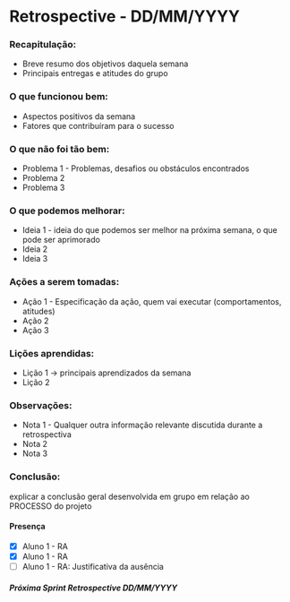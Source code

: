 
#  Retrospective - DD/MM/YYYY

###  Recapitulação:
- Breve resumo dos objetivos daquela semana
- Principais entregas e atitudes do grupo

### O que funcionou bem:
- Aspectos positivos da semana
- Fatores que contribuíram para o sucesso

### O que não foi tão bem:
- Problema 1 - Problemas, desafios ou obstáculos encontrados
- Problema 2
- Problema 3

### O que podemos melhorar:
- Ideia 1 - ideia do que podemos ser melhor na próxima semana, o que pode ser aprimorado
-  Ideia 2
- Ideia 3

### Ações a serem tomadas:
- Ação 1 - Especificação da ação, quem vai executar (comportamentos, atitudes)
- Ação 2
- Ação 3

### Lições aprendidas:
- Lição 1 -> principais aprendizados da semana
- Lição 2 

### Observações:
- Nota 1 - Qualquer outra informação relevante discutida durante a retrospectiva
- Nota 2
- Nota 3

### Conclusão:
explicar a conclusão geral desenvolvida em grupo em relação ao PROCESSO do projeto


#### Presença
- [x] Aluno 1 - RA 
- [x] Aluno 1 - RA 
- [ ] Aluno 1 - RA: Justificativa da ausência

##### Próxima Sprint Retrospective DD/MM/YYYY
